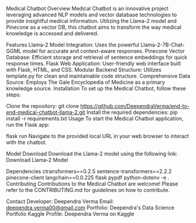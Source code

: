 Medical Chatbot
Overview
Medical Chatbot is an innovative project leveraging advanced NLP models and vector database technologies to provide insightful medical information. Utilizing the Llama-2 model and Pinecone as a vector DB, this chatbot aims to transform the way medical knowledge is accessed and delivered.

Features
Llama-2 Model Integration: Uses the powerful Llama-2-7B-Chat-GGML model for accurate and context-aware responses.
Pinecone Vector Database: Efficient storage and retrieval of sentence embeddings for quick response times.
Flask Web Application: User-friendly web interface built with Flask, HTML, and CSS.
Modular Backend Structure: Utilizes template.py for clean and maintainable code structure.
Comprehensive Data Source: Employs The Gale Encyclopedia of Medicine as a primary knowledge source.
Installation
To set up the Medical Chatbot, follow these steps:

Clone the repository:
git clone https://github.com/DeependraVerma/end-to-end-medical-chatbot-llama-2.git
Install the required dependencies:
pip install -r requirements.txt
Usage
To start the Medical Chatbot application, run the Flask app:

flask run
Navigate to the provided local URL in your web browser to interact with the chatbot.

Model Download
Download the Llama-2 model using the following link: Download Llama-2 Model

Dependencies
ctransformers==0.2.5
sentence-transformers==2.2.2
pinecone-client
langchain==0.0.225
flask
pypdf
python-dotenv
-e .
Contributing
Contributions to the Medical Chatbot are welcome! Please refer to the CONTRIBUTING.md for guidelines on how to contribute.

Contact
Developer: Deependra Verma
Email: deependra.verma00@gmail.com
Portfolio: Deependra's Data Science Portfolio
Kaggle Profile: Deependra Verma on Kaggle
